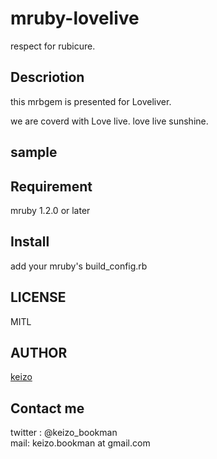 mruby-lovelive
====
respect for rubicure.



## Descriotion
this mrbgem is presented for Loveliver.

we are coverd with
Love live.
love live sunshine.

## sample

## Requirement
mruby 1.2.0 or later

## Install
add your mruby's build_config.rb
## LICENSE
MITL

## AUTHOR

[keizo](https://github.com/KeizoBookman)


## Contact me
twitter : @keizo_bookman  
mail: keizo.bookman at gmail.com  
